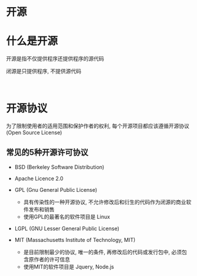 # 开源

# 什么是开源

开源是指不仅提供程序还提供程序的源代码

闭源是只提供程序, 不提供源代码

‍

# 开源协议

为了限制使用者的适用范围和保护作者的权利, 每个开源项目都应该遵循开源协议(Open Source License)

## 常见的5种开源许可协议

* BSD (Berkeley Software Distribution)
* Apache Licence 2.0
* GPL (Gnu General Public License)

  * 具有传染性的一种开源协议, 不允许修改后和衍生的代码作为闭源的商业软件发布和销售
  * 使用GPL的最著名的软件项目是 Linux
* LGPL (GNU Lesser General Public License)
* MIT (Massachusetts Institute of Technology, MIT)

  * 是目前限制最少的协议, 唯一的条件, 再修改后的代码或发行包中, 必须包含原作者的许可信息
  * 使用MIT的软件项目是 Jquery, Node.js
